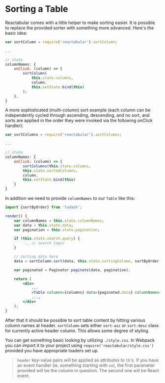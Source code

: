 # Sorting a Table

Reactabular comes with a little helper to make sorting easier. It is possible to replace the provided sorter with something more advanced. Here's the basic idea:

```javascript
var sortColumn = require('reactabular').sortColumn; 

...

// state
columnNames: {
    onClick: (column) => {
        sortColumn(
            this.state.columns,
            column,
            this.setState.bind(this)
        );
    },
}
```

A more sophisticated (multi-column) sort example (each column can be independently cycled through ascending, descending, and no sort, and sorts are applied in the order they were invoked via the following onClick handler):

```javascript
var sortColumns = require('reactabular').sortColumns;

...

// state
columnNames: {
    onClick: (column) => {
        sortColumns(this.state.columns,
        this.state.sortedColumns,
        column,
        this.setState.bind(this)
    }
}
```

In addition we need to provide `columnNames` to our `Table` like this:

```jsx
import {sortByOrder} from 'lodash';

render() {
    var columnNames = this.state.columnNames;
    var data = this.state.data;
    var pagination = this.state.pagination;

    if (this.state.search.query) {
        ... // search logic
    }

    // sorting data here
    data = sortColumn.sort(data, this.state.sortingColumn, sortByOrder);

    var paginated = Paginator.paginate(data, pagination);

    return (
        <div>
            ...
            <Table columns={columns} data={paginated.data} columnNames={columnNames} />
            ...,
        </div>
    );
}
```

After that it should be possible to sort table content by hitting various column names at header. `sortColumn` sets either `sort-asc` or `sort-desc` class for currently active header column. This allows some degree of styling.

You can get something basic looking by utilizing `./style.css`. In Webpack you can import it to your project using `require('reactabular/style.css')` provided you have appropriate loaders set up.

> `header` key-value pairs will be applied as attributes to `th`'s. If you have an event handler (ie. something starting with `on`), the first parameter provided will be the column in question. The second one will be React event.
